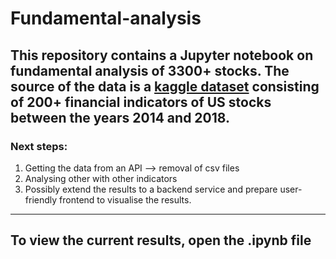 # Fundamental-analysis
This repository contains a Jupyter notebook on fundamental analysis of 3300+ stocks. The source of the data is a [kaggle dataset](https://www.kaggle.com/datasets/cnic92/200-financial-indicators-of-us-stocks-20142018/discussion?resource=download) consisting of 200+ financial indicators of US stocks between the years 2014 and 2018.
---
### Next steps:
1. Getting the data from an API --> removal of csv files
2. Analysing other with other indicators
3. Possibly extend the results to a backend service and prepare user-friendly frontend to visualise the results.
---
## To view the current results, open the .ipynb file
